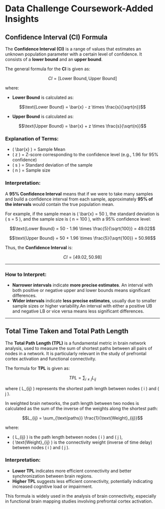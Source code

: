 # Data Challenge Coursework-Added Insights

## Confidence Interval (CI) Formula

The **Confidence Interval (CI)** is a range of values that estimates an unknown population parameter with a certain level of confidence. It consists of a **lower bound** and an **upper bound**.

The general formula for the **CI** is given as:

$$CI = [\text{Lower Bound}, \text{Upper Bound}]$$

where:

- **Lower Bound** is calculated as:

$$\text{Lower Bound} = \bar{x} - z \times \frac{s}{\sqrt{n}}$$

- **Upper Bound** is calculated as:

$$\text{Upper Bound} = \bar{x} + z \times \frac{s}{\sqrt{n}}$$

### **Explanation of Terms**:
- \( \bar{x} \) = Sample Mean
- \( z \) = Z-score corresponding to the confidence level (e.g., 1.96 for 95% confidence)
- \( s \) = Standard deviation of the sample
- \( n \) = Sample size

### **Interpretation**:
A **95% Confidence Interval** means that if we were to take many samples and build a confidence interval from each sample, approximately **95% of the intervals** would contain the true population mean.

For example, if the sample mean is \( \bar{x} = 50 \), the standard deviation is \( s = 5 \), and the sample size is \( n = 100 \), with a 95% confidence level:

$$\text{Lower Bound} = 50 - 1.96 \times \frac{5}{\sqrt{100}} = 49.02$$

$$\text{Upper Bound} = 50 + 1.96 \times \frac{5}{\sqrt{100}} = 50.98$$

Thus, the **Confidence Interval** is:

$$CI = [49.02, 50.98]$$

---

### **How to Interpret**:
- **Narrower intervals** indicate **more precise estimates**. An interval with both positive or negative upper and lower bounds means significant differences.
- **Wider intervals** indicate **less precise estimates**, usually due to smaller sample sizes or higher variability.An interval with either a positive UB and negative LB or vice versa
 means less significant differences.

---


## Total Time Taken and Total Path Length 



The **Total Path Length (TPL)** is a fundamental metric in brain network analysis, used to measure the sum of shortest paths between all pairs of nodes in a network. It is particularly relevant in the study of prefrontal cortex activation and functional connectivity.

The formula for **TPL** is given as:

$$TPL = \sum_{i \neq j} L_{ij}$$

where \( L_{ij} \) represents the shortest path length between nodes \( i \) and \( j \).

In weighted brain networks, the path length between two nodes is calculated as the sum of the inverse of the weights along the shortest path:

$$L_{ij} = \sum_{\text{paths}} \frac{1}{\text{Weight}_{ij}}$$

where:

- \( L_{ij} \) is the path length between nodes \( i \) and \( j \),
- \( \text{Weight}_{ij} \) is the connectivity weight (inverse of time delay) between nodes \( i \) and \( j \).

### **Interpretation**:
- **Lower TPL** indicates more efficient connectivity and better synchronization between brain regions.
- **Higher TPL** suggests less efficient connectivity, potentially indicating increased cognitive load or impairment.

This formula is widely used in the analysis of brain connectivity, especially in functional brain mapping studies involving prefrontal cortex activation.
